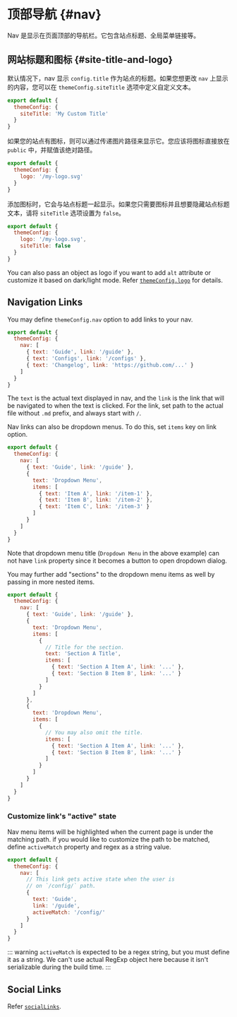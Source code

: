 # 顶部导航 {#nav}

Nav 是显示在页面顶部的导航栏。它包含站点标题、全局菜单链接等。

## 网站标题和图标 {#site-title-and-logo}

默认情况下，nav 显示 `config.title` 作为站点的标题。如果您想更改 `nav` 上显示的内容，您可以在 `themeConfig.siteTitle` 选项中定义自定义文本。

```js
export default {
  themeConfig: {
    siteTitle: 'My Custom Title'
  }
}
```

如果您的站点有图标，则可以通过传递图片路径来显示它。您应该将图标直接放在 `public` 中，并赋值该绝对路径。

```js
export default {
  themeConfig: {
    logo: '/my-logo.svg'
  }
}
```

添加图标时，它会与站点标题一起显示。如果您只需要图标并且想要隐藏站点标题文本，请将 `siteTitle` 选项设置为 `false`。

```js
export default {
  themeConfig: {
    logo: '/my-logo.svg',
    siteTitle: false
  }
}
```

You can also pass an object as logo if you want to add `alt` attribute or customize it based on dark/light mode. Refer [`themeConfig.logo`](../config/theme-configs#logo) for details.

## Navigation Links

You may define `themeConfig.nav` option to add links to your nav.

```js
export default {
  themeConfig: {
    nav: [
      { text: 'Guide', link: '/guide' },
      { text: 'Configs', link: '/configs' },
      { text: 'Changelog', link: 'https://github.com/...' }
    ]
  }
}
```

The `text` is the actual text displayed in nav, and the `link` is the link that will be navigated to when the text is clicked. For the link, set path to the actual file without `.md` prefix, and always start with `/`.

Nav links can also be dropdown menus. To do this, set `items` key on link option.

```js
export default {
  themeConfig: {
    nav: [
      { text: 'Guide', link: '/guide' },
      {
        text: 'Dropdown Menu',
        items: [
          { text: 'Item A', link: '/item-1' },
          { text: 'Item B', link: '/item-2' },
          { text: 'Item C', link: '/item-3' }
        ]
      }
    ]
  }
}
```

Note that dropdown menu title (`Dropdown Menu` in the above example) can not have `link` property since it becomes a button to open dropdown dialog.

You may further add "sections" to the dropdown menu items as well by passing in more nested items.

```js
export default {
  themeConfig: {
    nav: [
      { text: 'Guide', link: '/guide' },
      {
        text: 'Dropdown Menu',
        items: [
          {
            // Title for the section.
            text: 'Section A Title',
            items: [
              { text: 'Section A Item A', link: '...' },
              { text: 'Section B Item B', link: '...' }
            ]
          }
        ]
      },
      {
        text: 'Dropdown Menu',
        items: [
          {
            // You may also omit the title.
            items: [
              { text: 'Section A Item A', link: '...' },
              { text: 'Section B Item B', link: '...' }
            ]
          }
        ]
      }
    ]
  }
}
```

### Customize link's "active" state

Nav menu items will be highlighted when the current page is under the matching path. if you would like to customize the path to be matched, define `activeMatch` property and regex as a string value.

```js
export default {
  themeConfig: {
    nav: [
      // This link gets active state when the user is
      // on `/config/` path.
      {
        text: 'Guide',
        link: '/guide',
        activeMatch: '/config/'
      }
    ]
  }
}
```

::: warning
`activeMatch` is expected to be a regex string, but you must define it as a string. We can't use actual RegExp object here because it isn't serializable during the build time.
:::

## Social Links

Refer [`socialLinks`](../config/theme-configs#sociallinks).
